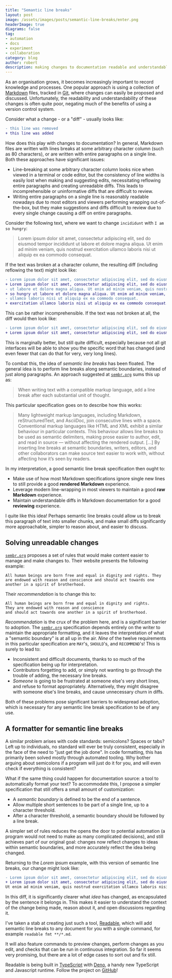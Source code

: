 ```yaml
---
title: "Semantic line breaks"
layout: post
image: /assets/images/posts/semantic-line-breaks/enter.png
headerImage: true
diagrams: false
tag:
- automation
- docs
- experiment
- collaboration
category: blog
author: robert
description: making changes to documentation readable and understandable
---
```


As an organisation grows, it becomes increasingly important to record knowledge and processes.
One popular approach is using a collection of [Markdown](https://en.wikipedia.org/wiki/Markdown) files, tracked in [Git](https://git-scm.com/), where changes can easily be proposed and discussed.
Unfortunately, the readability and understandability of these changes is often quite poor, negating much of the benefits of using a version control system.

Consider what a change - or a "diff" - usually looks like:

```diff
- this line was removed
+ this line was added
```

How does this play with changes to documentation?
In general, Markdown files are written with lines breaks at some arbitrary character column (such as 80 characters), or are written with entire paragraphs on a single line.
Both these approaches have significant issues:

- Line-breaking at some arbitrary character column looks nice when viewed in a terminal or code editor, but the consistency of line widths is easily lost when making and suggesting edits, necessitating reflowing entire paragraphs and creating unreadable diffs.
  This leads to incomprehensible or uninformative diffs that are difficult to review.
- Writing entire paragraphs on a single line is reasonably readable nowadays due to most editors and viewers performing wrapping out-of-the-box, but they make suggestions and diffs difficult to review due to every single change causing a diff on entire paragraphs.

Consider the following text, where we want to change `incididunt` with `I am so hungry`:

> Lorem ipsum dolor sit amet, consectetur adipiscing elit, sed do eiusmod tempor incididunt ut labore et dolore magna aliqua. Ut enim ad minim veniam, quis nostrud exercitation ullamco laboris nisi ut aliquip ex ea commodo consequat.

If the text was broken at a character column, the resulting diff (including reflowing the text) might look like:

```diff
- Lorem ipsum dolor sit amet, consectetur adipiscing elit, sed do eiusmod tempor incididunt
+ Lorem ipsum dolor sit amet, consectetur adipiscing elit, sed do eiusmod tempor oh I am
- ut labore et dolore magna aliqua. Ut enim ad minim veniam, quis nostrud exercitation
+ so hungry ut labore et dolore magna aliqua. Ut enim ad minim veniam, quis nostrud
- ullamco laboris nisi ut aliquip ex ea commodo consequat.
+ exercitation ullamco laboris nisi ut aliquip ex ea commodo consequat.
```

This can be rather incomprehensible. If the text was not broken at all, the diff would then look like:

```diff
- Lorem ipsum dolor sit amet, consectetur adipiscing elit, sed do eiusmod tempor incididunt ut labore et dolore magna aliqua. Ut enim ad minim veniam, quis nostrud exercitation ullamco laboris nisi ut aliquip ex ea commodo consequat.
+ Lorem ipsum dolor sit amet, consectetur adipiscing elit, sed do eiusmod tempor I am so hungry ut labore et dolore magna aliqua. Ut enim ad minim veniam, quis nostrud exercitation ullamco laboris nisi ut aliquip ex ea commodo consequat.
```

This is marginally better, but still quite difficult, especially because not all git interfaces will be able to show you the specific word that has changed (and even fewer that can do that for very, very long lines).

To combat this, the idea of *semantic line breaks* has been floated.
The general idea is to perform line breaks along semantic boundaries, instead of just along paragraphs.
An approach suggested at [`sembr.org`](https://sembr.org/) sums this up as:

> When writing text with a compatible markup language, add a line break after each substantial unit of thought.

This particular specification goes on to describe how this works:

> Many lightweight markup languages, including Markdown, reStructuredText, and AsciiDoc, join consecutive lines with a space.
> Conventional markup languages like HTML and XML exhibit a similar behaviour in particular contexts.
> This behaviour allows line breaks to be used as semantic delimiters, making prose easier to author, edit, and read in source — without affecting the rendered output.
> [...]
> By inserting line breaks at semantic boundaries, writers, editors, and other collaborators can make source text easier to work with, without affecting how it’s seen by readers.

In my interpretation, a good semantic line break specification then ought to:

- Make use of how most Markdown specifications ignore single new lines to still provide a good **rendered Markdown** experience.
- Leverage modern line-wrapping in most viewers to maintain a good **raw Markdown** experience.
- Maintain understandable diffs in Markdown documentation for a good **reviewing** experience.

I quite like this idea! Perhaps semantic line breaks could allow us to break this paragraph of text into smaller chunks, and make small diffs significantly more approachable, simpler to reason about, and easier to discuss.

## Solving unreadable changes

[`sembr.org`](https://sembr.org/) proposes a set of rules that would make content easier to manage and make changes to. Their website presents the following example:

```
All human beings are born free and equal in dignity and rights. They are endowed with reason and conscience and should act towards one another in a spirit of brotherhood.
```

Their *recommendation* is to change this to:

```
All human beings are born free and equal in dignity and rights.
They are endowed with reason and conscience
and should act towards one another in a spirit of brotherhood.
```

*Recommendation* is the crux of the problem here, and is a significant barrier to adoption.
The [`sembr.org`](https://sembr.org/) specification depends entirely on the writer to maintain the appropriate formatting, and it leaves the interpretation of what a "semantic boundary" is at all up in the air.
*Nine* of the twelve requirements in this particular specification are `MAY`'s, `SHOULD`'s, and `RECOMMEND`'s!
This is surely to lead to:

- Inconsistent and difficult documents, thanks to so much of the  specification being up for interpretation.
- Contributors forgetting to add, or simply not wanting to go through the trouble of adding, the necessary line breaks.
- *Someone* is going to be frustrated at someone else's very short lines, and refuse to format appropriately.
  Alternatively, they might disagree with someone else's line breaks, and cause unnecessary churn in diffs.

Both of these problems pose significant barriers to widespread adoption, which is necessary for any semantic line break specification to be of any use.

## A formatter for semantic line breaks

A similar problem arises with code standards: semicolons? Spaces or tabs?
Left up to individuals, no standard will ever be truly consistent, especially in the face of the need to "just get the job done".
In code formatting, this has primarily been solved mostly through automated tooling.
Why bother arguing about semicolons if a program will just do it for you, and will even check if everything is consistent?

What if the same thing could happen for documentation source: a tool to automatically format your text?
To accommodate this, I propose a simpler specification that still offers a small amount of customization:

- A *semantic boundary* is defined to be the end of a sentence.
- Allow multiple short sentences to be part of a single line, up to a character threshold.
- After a character threshold, a semantic boundary should be followed by a line break.

A simpler set of rules reduces the opens the door to potential automation (a program would not need to make as many complicated decisions), and still achieves part of our original goal: changes now reflect changes to ideas within semantic boundaries, and more accurately reflect the idea being changed.

Returning to the *Lorem ipsum* example, with this version of semantic line breaks, our change might look like:

```diff
- Lorem ipsum dolor sit amet, consectetur adipiscing elit, sed do eiusmod tempor incididunt ut labore et dolore magna aliqua.
+ Lorem ipsum dolor sit amet, consectetur adipiscing elit, sed do eiusmod tempor I am so hungry ut labore et dolore magna aliqua.
Ut enim ad minim veniam, quis nostrud exercitation ullamco laboris nisi ut aliquip ex ea commodo consequat.
```

In this diff, it is significantly clearer what *idea* has changed, as encapsulated by the sentence it belongs in.
This makes it easier to understand the context of the change being made, reason about it, and open discussions regarding it.

I've taken a stab at creating just such a tool, [Readable](https://github.com/bobheadxi/readable), which will add semantic line breaks to any document for you with a single command, for example `readable fmt **/*.md`.

It will also feature commands to preview changes, perform changes as you edit, and checks that can be run in continuous integration.
So far it seems very promising, but there are a lot of edge cases to sort out and fix still.

Readable is being built in [TypeScript](https://www.typescriptlang.org/) with [Deno](https://deno.land/), a handy new TypeScript and Javascript runtime.
Follow the project on [GitHub](https://github.com/bobheadxi/readable)!
